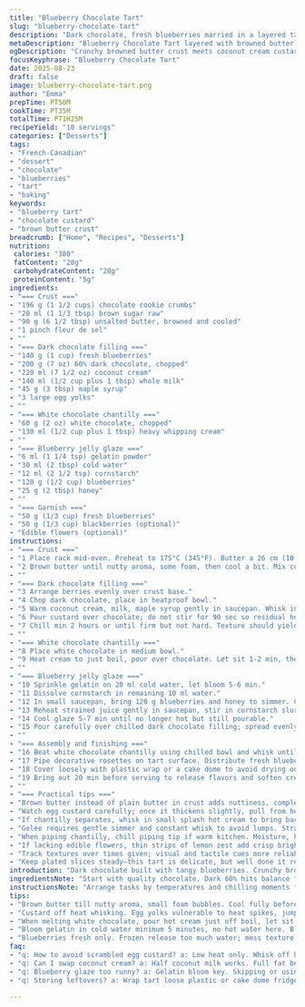 ```yaml
---
title: "Blueberry Chocolate Tart"
slug: "blueberry-chocolate-tart"
description: "Dark chocolate, fresh blueberries married in a layered tart with crumbly, buttery crust. White chocolate whipped cream topping balances rich filling. A fruit jelly glaze seals the deal. Refined sugars dialed back. Simple swaps bring new depth and texture. Timings shifted, steps reshuffled to suit flow and maximize flavor. Familiar technique but with twists—brown butter crust, coconut milk for cream, lavender notes in the jelly. A delicate balance—watch the custard. Chill just right, or it falls apart. Layering matters; every element speaks with its own texture and temperature. Fruit garnish optional but such a showstopper. Keep it fresh, store tight, eat within a few days. Satisfaction guaranteed if you pay attention to cues and don’t rush."
metaDescription: "Blueberry Chocolate Tart layered with browned butter crust, coconut cream custard, white chocolate chantilly, and vibrant blueberry jelly glaze. French-Canadian style."
ogDescription: "Crunchy browned butter crust meets coconut cream custard, whipped white chocolate, and shiny blueberry jelly. Textures layered, flavors build slowly. Must-watch custard cues."
focusKeyphrase: "Blueberry Chocolate Tart"
date: 2025-08-23
draft: false
image: blueberry-chocolate-tart.png
author: "Emma"
prepTime: PT50M
cookTime: PT35M
totalTime: PT1H25M
recipeYield: "10 servings"
categories: ["Desserts"]
tags:
- "French-Canadian"
- "dessert"
- "chocolate"
- "blueberries"
- "tart"
- "baking"
keywords:
- "blueberry tart"
- "chocolate custard"
- "brown butter crust"
breadcrumb: ["Home", "Recipes", "Desserts"]
nutrition: 
 calories: "380"
 fatContent: "28g"
 carbohydrateContent: "28g"
 proteinContent: "5g"
ingredients:
- "=== Crust ==="
- "196 g (1 1/2 cups) chocolate cookie crumbs"
- "20 ml (1 1/3 tbsp) brown sugar raw"
- "90 g (6 1/2 tbsp) unsalted butter, browned and cooled"
- "1 pinch fleur de sel"
- ""
- "=== Dark chocolate filling ==="
- "140 g (1 cup) fresh blueberries"
- "200 g (7 oz) 60% dark chocolate, chopped"
- "220 ml (7 1/2 oz) coconut cream"
- "140 ml (1/2 cup plus 1 tbsp) whole milk"
- "45 g (3 tbsp) maple syrup"
- "3 large egg yolks"
- ""
- "=== White chocolate chantilly ==="
- "60 g (2 oz) white chocolate, chopped"
- "130 ml (1/2 cup plus 1 tbsp) heavy whipping cream"
- ""
- "=== Blueberry jelly glaze ==="
- "6 ml (1 1/4 tsp) gelatin powder"
- "30 ml (2 tbsp) cold water"
- "12 ml (2 1/2 tsp) cornstarch"
- "120 g (1/2 cup) blueberries"
- "25 g (2 tbsp) honey"
- ""
- "=== Garnish ==="
- "50 g (1/3 cup) fresh blueberries"
- "50 g (1/3 cup) blackberries (optional)"
- "Edible flowers (optional)"
instructions:
- "=== Crust ==="
- "1 Place rack mid-oven. Preheat to 175°C (345°F). Butter a 26 cm (10 in) loose-bottom tart pan."
- "2 Brown butter until nutty aroma, some foam, then cool a bit. Mix cookie crumbs, brown sugar, fleur de sel in bowl. Pour in browned butter; combine until sandy, press firmly on pan base and sides. Use flat-bottom cup for even, tight compaction. No gaps. Bake about 15 min until toasted edges. Cool 25-30 min until solid with no wobble."
- ""
- "=== Dark chocolate filling ==="
- "3 Arrange berries evenly over crust base."
- "4 Chop dark chocolate, place in heatproof bowl."
- "5 Warm coconut cream, milk, maple syrup gently in saucepan. Whisk in egg yolks off heat quickly, then heat gently over low, stirring constantly until mixture lightly thickens. Should coat back of a spoon but NOT scramble eggs. Remove immediately when you see ribbon hold."
- "6 Pour custard over chocolate; do not stir for 90 sec so residual heat melts chocolate softly. Then whisk smooth; glossy, velvety, no lumps. Pour slowly over berries and crust."
- "7 Chill min 2 hours or until firm but not hard. Texture should yield slightly to finger pressure, no jiggle."
- ""
- "=== White chocolate chantilly ==="
- "8 Place white chocolate in medium bowl."
- "9 Heat cream to just boil, pour over chocolate. Let sit 1-2 min, then whisk gently until glossy and smooth. Cover and chill min 90 min. Mixture may be thick and cold but not firm-set."
- ""
- "=== Blueberry jelly glaze ==="
- "10 Sprinkle gelatin on 20 ml cold water, let bloom 5-6 min."
- "11 Dissolve cornstarch in remaining 10 ml water."
- "12 In small saucepan, bring 120 g blueberries and honey to simmer. Crush berries with back of spoon, blend with hand blender until smooth. Strain through fine sieve, pressing to yield max juice. Discard solids."
- "13 Reheat strained juice gently in saucepan, stir in cornstarch slurry, simmer gently whisking until visibly thickened and shiny. Off heat, fold in gelatin until fully dissolved."
- "14 Cool glaze 5-7 min until no longer hot but still pourable."
- "15 Pour carefully over chilled dark chocolate filling; spread evenly with offset spatula. Return to fridge at least 1 hour until set but still glossy."
- ""
- "=== Assembly and finishing ==="
- "16 Beat white chocolate chantilly using chilled bowl and whisk until soft peaks form. Overwhipping leads to graininess and loss of silkiness. Transfer to piping bag fitted with star tip."
- "17 Pipe decorative rosettes on tart surface. Distribute fresh blueberries, blackberries if using, space out to balance. Scatter edible flowers if desired for visual pop."
- "18 Cover loosely with plastic wrap or a cake dome to avoid drying out. Store in fridge max 3 days. Best eaten same day for crisp crust and vibrant jelly."
- "19 Bring out 20 min before serving to release flavors and soften cream. Watch how fruit and chocolate aromas open up."
- ""
- "=== Practical tips ==="
- "Brown butter instead of plain butter in crust adds nuttiness, complexity. Coconut cream replaces some dairy, smooth mouthfeel, slight tropical hint. Maple syrup swaps refined sugar, deeper sweetness. Bloom gelatin properly or glaze sets unevenly."
- "Watch egg custard carefully; once it thickens slightly, pull from heat fast or risk scrambled eggs. Using residual heat to melt chocolate ensures glossy texture. Let crust cool fully before adding custard to avoid sogginess."
- "If chantilly separates, whisk in small splash hot cream to bring back together, but take care not to warm too much. For crust crumbs, chocolate wafers, or digestive biscuits work fine if chocolate cookie crumbs unavailable."
- "Gelée requires gentle simmer and constant whisk to avoid lumps. Strain thoroughly—texture matters. If glaze cools too much, warm gently before pouring (but not hot)."
- "When piping chantilly, chill piping tip if warm kitchen. Moisture, heat dismantle peaks fast."
- "If lacking edible flowers, thin strips of lemon zest add crisp brightness."
- "Track textures over times given; visual and tactile cues more reliable than clock. This tart demands patience. Watch and listen: soft crackle from baking crumbs, subtle glossy sheen on glaze before chilling. The richness should balance freshness—too cold risks dull flavors."
- "Keep plated slices steady—this tart is delicate, but well done it rewards with layers of flavor and texture unlike any one-note dessert."
introduction: "Dark chocolate built with tangy blueberries. Crunchy browned butter base anchors it. Rich ganache-like filling but lighter with coconut cream, whispers of coconut lifting the dark. White chocolate cream brings softness, not sickly sweet. Blueberry jelly seals freshness, shines on top. Timings shifted for better texture control; no stone left unturned. Past tries left soggy crust or too stiff cream. This time, subtle twists add depth. Maple syrup instead of sugar, brown sugar in crust, dry labors into complexity. Technique matters —custard thickening, gentle melting, cool glazing—eye on feel over clock. Garnish with seasonal berries or flowers. Impressive, but honest. Not fuss but mindful."
ingredientsNote: "Start with quality chocolate. Dark 60% hits balance for flavor and melting. White chocolate should be fresh; it breaks down fast. Brown butter changes crust; watch carefully or bitterness develops. Cookie crumbs can substitute any sturdy, chocolate biscuit. For cream, half coconut milk cuts richness without losing luscious mouthfeel. Sugar replaced mostly by maple syrup to add dimension and stop harsh sweetness. Bloom gelatin in cold water—skip or jelly fails. Cornstarch in blueberry glaze thickens smoothly, preventing grainy texture. Fresh blueberries essential, frozen never quite the same—release water. Edible flowers optional but elevate presentation and aroma. Blackberries optional for tartness; I like the extra earthiness. Keep ingredients cold when mixing creams to avoid breaking. Always taste custard mixture before pouring; adjust sweetness or add tiny pinch salt to brighten. Work efficiently but don’t rush delicate custard or glaze steps."
instructionsNote: "Arrange tasks by temperatures and chilling moments for flow and best results. Browning butter for crust adds aroma; do this first, cool completely to avoid melting crumbs. Mix crust well; pressing is key for structure. Baking crust till slightly darkened, not just dried out. Custard needs patient whisking on low heat, not boiling or curdling—thicken until just coats spoon back. Melt chocolate with residual heat to avoid graininess; patience pays. Blueberry jelly needs constant whisk, gradual thickening—too hot gelatin melts, too cold it clumps. Pour glaze gently to not disturb filling beneath. Whip white chocolate chantilly last; temperature sensitive. Pipe decoratively but don’t overwhip or it breaks. Chill time essential at every step to firm layers without cracking. Garnish just before serving or risk wilting flowers. Let tart rest outside fridge 15-20 min before slicing for best texture and flavor release. Use chilled sharp knife, wipe blade between cuts to clean slices. Expect slight wobble in filling when chilled; it sets after plating. Timing guidelines flexible, adjust based on kitchen conditions and ingredient freshness. Watch textures and aromas for clues throughout—more than any stopwatch tells you."
tips:
- "Brown butter till nutty aroma, small foam bubbles. Cool fully before mixing crumbs or crust gets greasy, dense, won’t bind right. Press crumbs tight using flat cup—or tart edges crack. Timing crust bake till toasted edges but not brown. Cool completely before filling. Watch crust texture by tapping; no wobble means firm enough."
- "Custard off heat whisking. Egg yolks vulnerable to heat spikes, jump quickly to low simmer. Look for slight thickening, coating spoon’s back, slow ribbon hold. Stop immediately when you see the ribbon stage. Stop too late, eggs scramble; too early no set. Residual heat melts chocolate; no stirring 90 seconds. Chocolate melts slow, textures glossy, no lumps."
- "When melting white chocolate, pour hot cream just off boil, let sit 1-2 minutes before whisking gently. Don’t rush or it splits. Chill at least 90 minutes but cream should not firm set. Overwhip chantilly make grainy, no silk. Use chilled bowl and whisk; moisture ruins peaks fast. If chantilly breaks, small hot cream splash can bring it back but careful not to warm too much overall."
- "Bloom gelatin in cold water minimum 5 minutes, no hot water here. Bloom properly or glaze sets unevenly or clumpy mess. Cornstarch dissolved in rest of water prevents grainy juice thickening. Blueberries simmer crushed till soft; strain well with fine sieve pressing solids to get max juice. Too much pulp ruins glaze clarity and texture. Glaze cool 5-7 min until pourable but not hot else melts custard glaze layer."
- "Blueberries fresh only. Frozen release too much water; mess texture. Crust crumbs can swap chocolate wafers or digestive biscuits. Maple syrup replaces refined sugar deeper flavor but adjust sweetness as sap level varies. When piping spread rosettes evenly but avoid overfilling or crush berries under chantilly weight. Serve chilled but bring out 15-20 min before cutting for soft cream aroma and juicy fruit release."
faq:
- "q: How to avoid scrambled egg custard? a: Low heat only. Whisk off heat first. Stop when mixture coats spoon back with slow ribbon. Watch for texture change not clock. Stir constantly after reheat; if scrambled, toss batch. Egg yolks tough."
- "q: Can I swap coconut cream? a: Half coconut milk works. Full fat better mouthfeel but lighter mix ok. Avoid watery cans. Using just dairy makes thicker firmer custard but tastes different. Coconut adds subtle tropical hint; no flavor clash."
- "q: Blueberry glaze too runny? a: Gelatin bloom key. Skipping or using warm water means glaze not firm set. Check cornstarch slurry mix. Too hot glaze clumps or melts layers below. Chill glaze before pouring; won’t spread right hot."
- "q: Storing leftovers? a: Wrap tart loose plastic or cake dome fridge max 3 days. Chantilly dries fast loose; berries soften. Bring out about 20 min before; softens cream and releases berry aroma. Can freeze crust separately but filling textures suffer."

---
```

